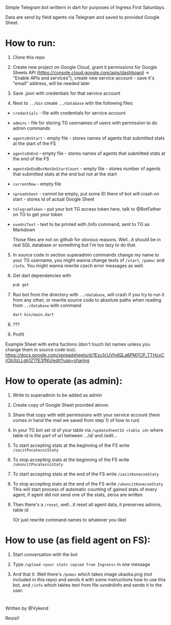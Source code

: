 Simple Telegram bot writtern in dart for purposes of Ingress First Saturdays.

Data are send by field agents via Telegram and saved to provided Google Sheet.


# How to run:

1) Clone this repo

2) Create new project on Google Cloud, grant it permissions for Google Sheets API (https://console.cloud.google.com/apis/dashboard -> "Enable APIs and services"), create new service account - save it's "email" address, will be needed later

3) Save .json with credentials for that service account

4) Next to ```../bin``` create ```../database``` with the following files:
 - ```credentials``` - file with credentials for service account
 - ```admins``` - file for storing TG usernames of users with permission to do admin commands
 - ```agentsOnStart``` - empty file - stores names of agents that submitted stats at the start of the FS
 - ```agentsOnEnd``` - empty file - stores names of agents that submitted stats at the end of the FS
 - ```agentsOnEndButNotOnStartCount``` - empty file - stores number of agents that submitted stats at the end but not at the start
 - ```currentRow``` - empty file
 - ```spreadsheet``` - cannot be empty, put some ID there of bot will crash on start - stores id of actual Google Sheet
 - ```telegramToken``` - put your bot TG access token here, talk to @BotFather on TG to get your token
 - ```uvodniText``` - text to be printed with /info command, sent to TG as Markdown

	Those files are not on github for obvious reasons. Well...it should be in real SQL database or something but I'm too lazy to do that.
		
5) In source code in section superadmin commands change my name to your TG username, you might wanna change texts of ```/start```, ```/pomoc``` and ```/info```. You might wanna rewrite czech error messages as well.

6) Get dart dependencies with
    ```sh
    pub get
    ```
7) Run bot from the directory with ```../database```, will crash if you try to run it from any other, or rewrite source code to absolute paths when reading from ```../database``` with command
	```sh
	dart bin/main.dart
	```

8) ???

9) Profit
		
		
Example Sheet with extra fuctions (don't touch list names unless you change them in source code too): https://docs.google.com/spreadsheets/d/1Ezu1cUVhdQLa6PM7CP_TTHcxCrOb3zLLgb1ZTfE3fNU/edit?usp=sharing


# How to operate (as admin):

1)	Write to superadmin to be added as admin

2) Create copy of Google Sheet provided above:

3) Share that copy with edit permissions with your service account (here comes in hand the mail we saved from step 1) of how to run)

4) In your TG bot set id of your table via
	```/updateSheetId <table id>```
	where table id is the part of url between .../d/ and /edit...
	
5) To start accepting stats at the beginning of the FS write
	```/zacitPocatecniStaty```
	
6) To stop accepting stats at the beginning of the FS write
	```/ukoncitPocatecniStaty```
	
7) To start accepting stats at the end of the FS write
	```/zacitKonecneStaty```
	
8) To stop accepting stats at the end of the FS write
	```/ukoncitKonecneStaty```
	This will start process of automatic counting of gained stats of every agent, if agent did not send one of the stats, zeros are written
	
	
9) Then there's a ```/reset```, well...it reset all agent data, it preserves admins, table id	
	
    (Or just rewrite command names to whatever you like)


# How to use (as field agent on FS):

1) Start conversation with the bot

2) Type ```/upload <your stats copied from Ingress>``` in one message

3) And that it. Well there's ```/pomoc``` which takes image ukazka.png (not included in this repo) and sends it with some instructions how to use this bot, and ```/info``` which taktes text from file uvodniInfo and sends it to the user.



#
Written by @Vykend

Resist!